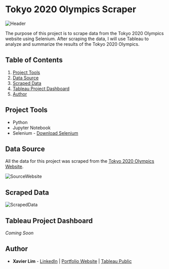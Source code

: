 # Tokyo 2020 Olympics Scraper
![Header](https://github.com/xavier-lim/olympicsScraper/blob/main/images/TokyoOlympics.jpg)
 
The purpose of this project is to scrape data from the Tokyo 2020 Olympics website using Selenium. After scraping the data, I will use Tableau to analyze and summarize the results of the Tokyo 2020 Olympics.


## Table of Contents
1.	[Project Tools](https://github.com/xavier-lim/olympicsScraper#project-tools)
2.	[Data Source](https://github.com/xavier-lim/olympicsScraper#data-source)
4.	[Scraped Data](https://github.com/xavier-lim/olympicsScraper#scraped-data)
5.	[Tableau Project Dashboard](https://github.com/xavier-lim/olympicsScraper#tableau-project-dashboard)
7.	[Author](https://github.com/xavier-lim/olympicsScraper#author)

 
## Project Tools
*	Python
*	Jupyter Notebook
*	Selenium - [Download Selenium](https://www.selenium.dev/downloads/)

 
## Data Source
All the data for this project was scraped from the [Tokyo 2020 Olympics Website](https://olympics.com/tokyo-2020/olympic-games/en/results/all-sports/medalists.htm).
 
![SourceWebsite](https://github.com/xavier-lim/olympicsScraper/blob/main/images/OlympicsWebsite.png)
 
## Scraped Data
![ScrapedData](https://github.com/xavier-lim/olympicsScraper/blob/main/images/ExcelOlympicsScraper.PNG)

 
## Tableau Project Dashboard
*Coming Soon*

 
## Author
* **Xavier Lim** - [LinkedIn](https://www.linkedin.com/in/xavier-lim14/)  |  [Portfolio Website](https://xavier-lim.github.io/)  |  [Tableau Public](https://public.tableau.com/profile/xavier.lim#!/)

